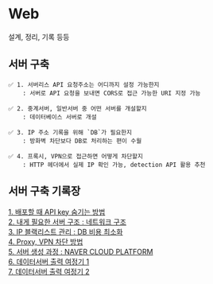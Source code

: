 # Web
설계, 정리, 기록 등등

## 서버 구축
```
✅ 1. 서버리스 API 요청주소는 어디까지 설정 가능한지
    : 서버로 API 요청을 보내면 CORS로 접근 가능한 URI 지정 가능

✅ 2. 중계서버, 일반서버 중 어떤 서버를 개설할지 
    : 데이터베이스 서버로 개설   

✅ 3. IP 주소 기록을 위해 `DB`가 필요한지      
    : 방화벽 차단보다 DB로 처리하는 편이 수월
 
✅ 4. 프록시, VPN으로 접근하면 어떻게 차단할지      
    : HTTP 헤더에서 실제 IP 확인 가능, detection API 활용 추천
```

서버 구축 기록장
---

[1. 배포할 때 API key 숨기는 방법](./md/API_Key_Hide.md)    
[2. 내게 필요한 서버 구조 : 네트워크 구조](./md/clientServerArchitecture.md)    
[3. IP 블랙리스트 관리 : DB 비용 최소화](./md/IPBlacklistManagement.md)     
[4. Proxy, VPN 차단 방법](./md/IPBlacklistManagement.md)        
[5. 서버 생성 과정 : NAVER CLOUD PLATFORM](./md/create_ncp_server.md)       
[6. 데이터서버 출력 여정기 1 ](./md/dataserverJourney.md)     
[7. 데이터서버 출력 여정기 2 ](./md/dataserverJourney.md)     

